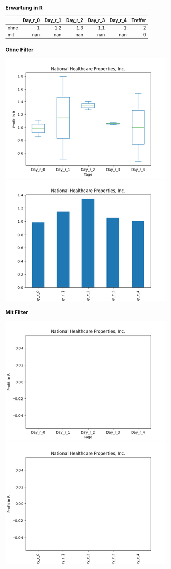 ### Erwartung in R
|      |   Day_r_0 |   Day_r_1 |   Day_r_2 |   Day_r_3 |   Day_r_4 |   Treffer |
|:-----|----------:|----------:|----------:|----------:|----------:|----------:|
| ohne |         1 |       1.2 |       1.3 |       1.1 |         1 |         2 |
| mit  |       nan |     nan   |     nan   |     nan   |       nan |         0 |

### Ohne Filter
![image info](./data/NHPAP_box_all.png)
![image info](./data/NHPAP_median_all.png)

### Mit Filter
![image info](./data/NHPAP_box_filtered.png)
![image info](./data/NHPAP_median_filtered.png)